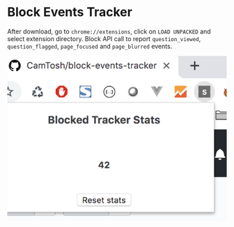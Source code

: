 # Block Events Tracker

After download, go to `chrome://extensions`, click on `LOAD UNPACKED` and select extension directory.
Block API call to report `question_viewed`, `question_flagged`, `page_focused` and `page_blurred` events.

![image](image.png)